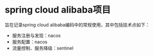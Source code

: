 # spring cloud alibaba项目

旨在记录spring cloud alibaba编码中的常规使用，其中包括技术点如下：

- 服务注册与发现：nacos
- 服务配置：nacos
- 流量控制、服务降级：sentinel